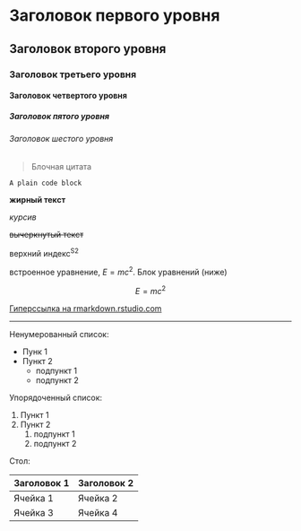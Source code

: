 # Заголовок первого уровня
## Заголовок второго уровня
### Заголовок третьего уровня
#### Заголовок четвертого уровня
##### Заголовок пятого уровня
###### Заголовок шестого уровня

> Блочная цитата

```A plain code block```

**жирный текст**

*курсив*

~~вычеркнутый текст~~

верхний индекс<sup>S2</sup>

встроенное уравнение, $E = mc^2$. Блок уравнений (ниже)

$$
E = mc^2
$$

[Гиперссылка на rmarkdown.rstudio.com](http://rmarkdown.rstudio.com)

---

Ненумерованный список:
- Пунк 1
- Пункт 2
  - подпункт 1
  - подпункт 2

Упорядоченный список:
<!DOCTYPE html>
<html lang="ru">
<head>
<meta charset="UTF-8">
<style>
  /* Основной нумерованный список */
  ol.main {
    list-style-type: decimal; /* 1, 2, 3 ... */
    margin: 0;
    padding-left: 20px;
  }

  /* Вложенный список с буквами a, b, c ... */
  ol.sub {
    list-style-type: lower-alpha; /* a, b, c ... */
    margin: 0;
    padding-left: 40px; /* отступ для подпунктов */
  }
</style>
</head>
<body>

<ol class="main">
  <li>Пункт 1</li>
  <li>Пункт 2
    <ol class="sub">
      <li>подпункт 1</li>
      <li>подпункт 2</li>
    </ol>
  </li>
</ol>

</body>
</html>


Стол:

|Заголовок 1                           |Заголовок 2                           |
|--------------------------------------|--------------------------------------|
|Ячейка 1                              |Ячейка 2                              |
|Ячейка 3                              |Ячейка 4                              |
